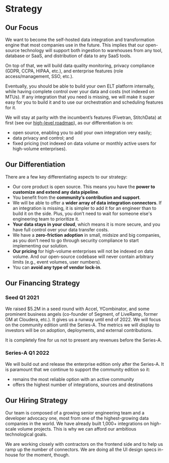 # Strategy

## Our Focus

We want to become the self-hosted data integration and transformation engine that most companies use in the future. This implies that our open-source technology will support both ingestion to warehouses from any tool, database or SaaS, and distribution of data to any SaaS tools.

On top of that, we will build data quality monitoring, privacy compliance \(GDPR, CCPA, HIPAA, etc.\), and enterprise features \(role access/management, SSO, etc.\).

Eventually, you should be able to build your own ELT platform internally, while having complete control over your data and costs \(not indexed on MTUs\). If any integration that you need is missing, we will make it super easy for you to build it and to use our orchestration and scheduling features for it.

We will stay at parity with the incumbent’s features \(Fivetran, StitchData\) at first \(see our [high-level roadmap](https://docs.airbyte.io/roadmap)\), as our differentiation is on:

* open source, enabling you to add your own integration very easily;
* data privacy and control; and
* fixed pricing \(not indexed on data volume or monthly active users for high-volume enterprises\).

## Our Differentiation

There are a few key differentiating aspects to our strategy:

* Our core product is open source. This means you have the **power to customize and extend any data pipeline**. 
* You benefit from the **community’s contribution and support**. 
* We will be able to offer a **wider array of data integration connectors**. If an integration is missing, it is simpler to add it for an engineer than to build it on the side. Plus, you don’t need to wait for someone else's engineering team to prioritize it.
* **Your data stays in your cloud**, which means it is more secure, and you have full control over your data transfer costs.
* We have a **zero-friction adoption** in small, midsize and big companies, as you don’t need to go through security compliance to start implementing our solution.
* **Our pricing** for high-volume enterprises will not be indexed on data volume. And our open-source codebase will never contain arbitrary limits \(e.g., event volumes, user numbers\).
* You can **avoid any type of vendor lock-in**.

## Our Financing Strategy

### Seed Q1 2021

We raised $5.2M in a seed round with Accel, YCombinator, and some prominent business angels \(co-founder of Segment, of LiveRamp, former GM at Cloudera, etc.\). It gives us a runway until end of 2022. We will focus on the community edition until the Series-A. The metrics we will display to investors will be on adoption, deployments, and external contributions.

It is completely fine for us not to present any revenues before the Series-A.

### Series-A Q1 2022

We will build out and release the enterprise edition only after the Series-A. It is paramount that we continue to support the community edition so it:

* remains the most reliable option with an active community
* offers the highest number of integrations, sources and destinations

## Our Hiring Strategy

Our team is composed of a growing senior engineering team and a developer advocacy one, most from one of the highest-growing data companies in the world. We have already built 1,000+ integrations on high-scale volume projects. This is why we can afford our ambitious technological goals.

We are working closely with contractors on the frontend side and to help us ramp up the number of connectors. We are doing all the UI design specs in-house for the moment, though.  



